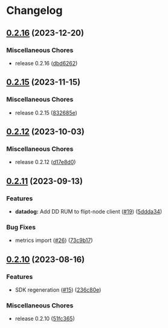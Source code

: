 # Changelog

## [0.2.16](https://github.com/flipt-io/flipt-node/compare/0.2.15...0.2.16) (2023-12-20)


### Miscellaneous Chores

* release 0.2.16 ([dbd6262](https://github.com/flipt-io/flipt-node/commit/dbd6262212dfbb6d77047d0b0834b560a4868ee2))

## [0.2.15](https://github.com/flipt-io/flipt-node/compare/0.2.12...0.2.15) (2023-11-15)


### Miscellaneous Chores

* release 0.2.15 ([832685e](https://github.com/flipt-io/flipt-node/commit/832685e07d2931f6e7e312e01c32d55d8e1bd3d1))

## [0.2.12](https://github.com/flipt-io/flipt-node/compare/0.2.11...0.2.12) (2023-10-03)


### Miscellaneous Chores

* release 0.2.12 ([d17e8d0](https://github.com/flipt-io/flipt-node/commit/d17e8d068ac64a371e5b3dc167c968a53a995a9a))

## [0.2.11](https://github.com/flipt-io/flipt-node/compare/0.2.10...0.2.11) (2023-09-13)


### Features

* **datadog:** Add DD RUM to flipt-node client ([#19](https://github.com/flipt-io/flipt-node/issues/19)) ([5ddda34](https://github.com/flipt-io/flipt-node/commit/5ddda3464de1d5196c6ec3017aee9fe45078bfbf))


### Bug Fixes

* metrics import ([#26](https://github.com/flipt-io/flipt-node/issues/26)) ([73c9b17](https://github.com/flipt-io/flipt-node/commit/73c9b17f2c1a14dda0baeac1390b1507fe7e2589))

## [0.2.10](https://github.com/flipt-io/flipt-node/compare/0.2.8...0.2.10) (2023-08-16)


### Features

* SDK regeneration ([#15](https://github.com/flipt-io/flipt-node/issues/15)) ([236c80e](https://github.com/flipt-io/flipt-node/commit/236c80ef991a778f256b9eea7e3b6d07037c3a46))


### Miscellaneous Chores

* release 0.2.10 ([51fc365](https://github.com/flipt-io/flipt-node/commit/51fc3659987a8ebc832dd0b340b0ed40e108dc3d))
